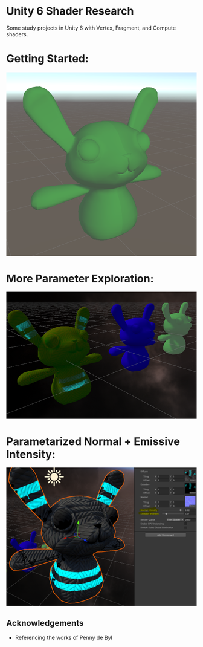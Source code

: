 # Unity 6 Shader Research

Some study projects in Unity 6 with Vertex, Fragment, and Compute shaders.

# Getting Started:
<img src="Images\Starting.png">

# More Parameter Exploration:
<img src="Images\Zombunny.png">

# Parametarized Normal + Emissive Intensity:
<img src="Images\Normals.png">

## Acknowledgements

 - Referencing the works of Penny de Byl
